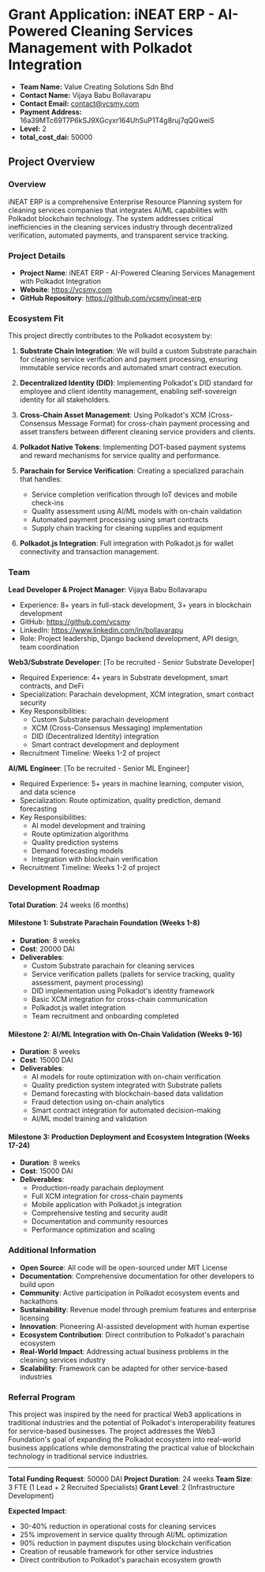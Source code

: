 # Grant Application: iNEAT ERP - AI-Powered Cleaning Services Management with Polkadot Integration

- **Team Name:** Value Creating Solutions Sdn Bhd
- **Contact Name:** Vijaya Babu Bollavarapu
- **Contact Email:** contact@vcsmy.com
- **Payment Address:** 16a39MTc69T7P6kSJ9XGcyxr164UhSuP1T4g8ruj7qQGweiS
- **Level:** 2
- **total_cost_dai:** 50000

## Project Overview

### Overview
iNEAT ERP is a comprehensive Enterprise Resource Planning system for cleaning services companies that integrates AI/ML capabilities with Polkadot blockchain technology. The system addresses critical inefficiencies in the cleaning services industry through decentralized verification, automated payments, and transparent service tracking.

### Project Details
- **Project Name**: iNEAT ERP - AI-Powered Cleaning Services Management with Polkadot Integration
- **Website**: https://vcsmy.com
- **GitHub Repository**: https://github.com/vcsmy/ineat-erp

### Ecosystem Fit
This project directly contributes to the Polkadot ecosystem by:

1. **Substrate Chain Integration**: We will build a custom Substrate parachain for cleaning service verification and payment processing, ensuring immutable service records and automated smart contract execution.

2. **Decentralized Identity (DID)**: Implementing Polkadot's DID standard for employee and client identity management, enabling self-sovereign identity for all stakeholders.

3. **Cross-Chain Asset Management**: Using Polkadot's XCM (Cross-Consensus Message Format) for cross-chain payment processing and asset transfers between different cleaning service providers and clients.

4. **Polkadot Native Tokens**: Implementing DOT-based payment systems and reward mechanisms for service quality and performance.

5. **Parachain for Service Verification**: Creating a specialized parachain that handles:
   - Service completion verification through IoT devices and mobile check-ins
   - Quality assessment using AI/ML models with on-chain validation
   - Automated payment processing using smart contracts
   - Supply chain tracking for cleaning supplies and equipment

6. **Polkadot.js Integration**: Full integration with Polkadot.js for wallet connectivity and transaction management.

### Team

**Lead Developer & Project Manager**: Vijaya Babu Bollavarapu
- Experience: 8+ years in full-stack development, 3+ years in blockchain development
- GitHub: https://github.com/vcsmy
- LinkedIn: https://www.linkedin.com/in/bollavarapu
- Role: Project leadership, Django backend development, API design, team coordination

**Web3/Substrate Developer**: [To be recruited - Senior Substrate Developer]
- Required Experience: 4+ years in Substrate development, smart contracts, and DeFi
- Specialization: Parachain development, XCM integration, smart contract security
- Key Responsibilities: 
  - Custom Substrate parachain development
  - XCM (Cross-Consensus Messaging) implementation
  - DID (Decentralized Identity) integration
  - Smart contract development and deployment
- Recruitment Timeline: Weeks 1-2 of project

**AI/ML Engineer**: [To be recruited - Senior ML Engineer]
- Required Experience: 5+ years in machine learning, computer vision, and data science
- Specialization: Route optimization, quality prediction, demand forecasting
- Key Responsibilities:
  - AI model development and training
  - Route optimization algorithms
  - Quality prediction systems
  - Demand forecasting models
  - Integration with blockchain verification
- Recruitment Timeline: Weeks 1-2 of project

### Development Roadmap
**Total Duration**: 24 weeks (6 months)

#### Milestone 1: Substrate Parachain Foundation (Weeks 1-8)
- **Duration**: 8 weeks
- **Cost**: 20000 DAI
- **Deliverables**:
  - Custom Substrate parachain for cleaning services
  - Service verification pallets (pallets for service tracking, quality assessment, payment processing)
  - DID implementation using Polkadot's identity framework
  - Basic XCM integration for cross-chain communication
  - Polkadot.js wallet integration
  - Team recruitment and onboarding completed

#### Milestone 2: AI/ML Integration with On-Chain Validation (Weeks 9-16)
- **Duration**: 8 weeks
- **Cost**: 15000 DAI
- **Deliverables**:
  - AI models for route optimization with on-chain verification
  - Quality prediction system integrated with Substrate pallets
  - Demand forecasting with blockchain-based data validation
  - Fraud detection using on-chain analytics
  - Smart contract integration for automated decision-making
  - AI/ML model training and validation

#### Milestone 3: Production Deployment and Ecosystem Integration (Weeks 17-24)
- **Duration**: 8 weeks
- **Cost**: 15000 DAI
- **Deliverables**:
  - Production-ready parachain deployment
  - Full XCM integration for cross-chain payments
  - Mobile application with Polkadot.js integration
  - Comprehensive testing and security audit
  - Documentation and community resources
  - Performance optimization and scaling

### Additional Information
- **Open Source**: All code will be open-sourced under MIT License
- **Documentation**: Comprehensive documentation for other developers to build upon
- **Community**: Active participation in Polkadot ecosystem events and hackathons
- **Sustainability**: Revenue model through premium features and enterprise licensing
- **Innovation**: Pioneering AI-assisted development with human expertise
- **Ecosystem Contribution**: Direct contribution to Polkadot's parachain ecosystem
- **Real-World Impact**: Addressing actual business problems in the cleaning services industry
- **Scalability**: Framework can be adapted for other service-based industries

### Referral Program
This project was inspired by the need for practical Web3 applications in traditional industries and the potential of Polkadot's interoperability features for service-based businesses. The project addresses the Web3 Foundation's goal of expanding the Polkadot ecosystem into real-world business applications while demonstrating the practical value of blockchain technology in traditional service industries.

---

**Total Funding Request**: 50000 DAI
**Project Duration**: 24 weeks
**Team Size**: 3 FTE (1 Lead + 2 Recruited Specialists)
**Grant Level**: 2 (Infrastructure Development)

**Expected Impact**:
- 30-40% reduction in operational costs for cleaning services
- 25% improvement in service quality through AI/ML optimization
- 90% reduction in payment disputes using blockchain verification
- Creation of reusable framework for other service industries
- Direct contribution to Polkadot's parachain ecosystem growth
